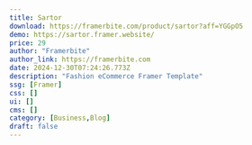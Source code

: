 ```yaml
---
title: Sartor
download: https://framerbite.com/product/sartor?aff=YGGpO5
demo: https://sartor.framer.website/
price: 29
author: "Framerbite"
author_link: https://framerbite.com
date: 2024-12-30T07:24:26.773Z
description: "Fashion eCommerce Framer Template"
ssg: [Framer]
css: []
ui: []
cms: []
category: [Business,Blog]
draft: false
---
```

